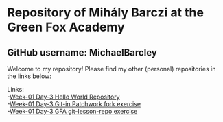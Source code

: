 ﻿# Repository of Mihály Barczi at the Green Fox Academy
## GitHub username: MichaelBarcley

Welcome to my repository! Please find my other (personal) repositories in the links below:

Links:  
-[Week-01 Day-3 Hello World Repository](https://github.com/MichaelBarcley/hello-world)  
-[Week-01 Day-3 Git-in Patchwork fork exercise](https://github.com/MichaelBarcley/patchwork)  
-[Week-01 Day-3 GFA git-lesson-repo exercise](https://github.com/MichaelBarcley/git-lesson-repository)

